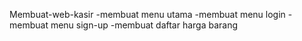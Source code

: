 Membuat-web-kasir
-membuat menu utama
-membuat menu login
-membuat menu sign-up
-membuat daftar harga barang
